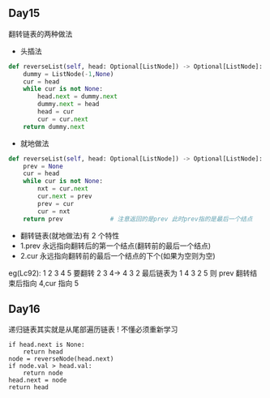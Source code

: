 ## Day15

翻转链表的两种做法

- 头插法

```python
def reverseList(self, head: Optional[ListNode]) -> Optional[ListNode]:
    dummy = ListNode(-1,None)
    cur = head
    while cur is not None:
        head.next = dummy.next
        dummy.next = head
        head = cur
        cur = cur.next
    return dummy.next
```

- 就地做法

```python
def reverseList(self, head: Optional[ListNode]) -> Optional[ListNode]:
    prev = None
    cur = head
    while cur is not None:
        nxt = cur.next
        cur.next = prev
        prev = cur
        cur = nxt
    return prev             # 注意返回的是prev 此时prev指的是最后一个结点
```

- 翻转链表(就地做法)有 2 个特性
- 1.prev 永远指向翻转后的第一个结点(翻转前的最后一个结点)
- 2.cur 永远指向翻转前的最后一个结点的下个(如果为空则为空)

eg(Lc92): 1 2 3 4 5 要翻转 2 3 4-> 4 3 2 最后链表为 1 4 3 2 5
则 prev 翻转结束后指向 4,cur 指向 5

## Day16

递归链表其实就是从尾部遍历链表
! 不懂必须重新学习

```python3
if head.next is None:
    return head
node = reverseNode(head.next)
if node.val > head.val:
    return node
head.next = node
return head
```
